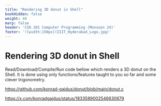 ```yaml
---
title: "Rendering 3D donut in Shell"
bookHidden: false
weight: 40
marp: false
header: 'CS0.101 Computer Programming (Monsoon 24)'
footer: '![width:150px](IIIT_Hyderabad_Logo.jpg)'
---
```


# Rendering 3D donut in Shell

Read/Download/Compile/Run code bellow which renders a 3D donut on the Shell. It is done using only functions/features taught to you so far and some clever trigonometry.

https://github.com/konrad-gajdus/donut/blob/main/donut.c

https://x.com/konradgajdus/status/1833589002546630679
